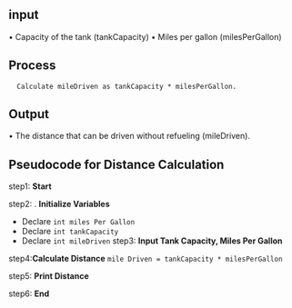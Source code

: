 ## input

•	Capacity of the tank (tankCapacity)
•	Miles per gallon (milesPerGallon)

## Process
      Calculate mileDriven as tankCapacity * milesPerGallon.
## Output

•	The distance that can be driven without refueling (mileDriven).

## Pseudocode for Distance Calculation

step1: **Start**
   
step2: . **Initialize Variables**
   
   - Declare `int miles Per Gallon`
   - Declare `int tankCapacity`
   - Declare `int mileDriven`
step3: **Input Tank Capacity, Miles Per Gallon**
   
step4:**Calculate Distance**
     `mile Driven = tankCapacity * milesPerGallon`
    
step5: **Print Distance**
    
step6: **End**

